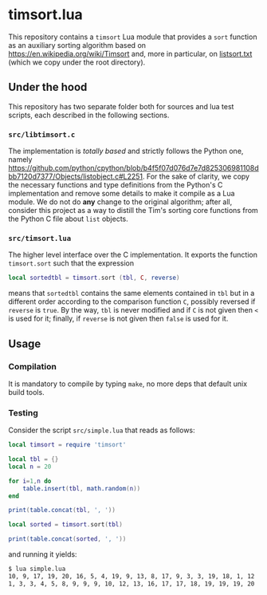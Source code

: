 # timsort.lua

This repository contains a `timsort` Lua module that provides a `sort` function as an auxiliary sorting algorithm based on https://en.wikipedia.org/wiki/Timsort and, more in particular, on [listsort.txt](https://github.com/python/cpython/blob/b4f5f07d076d7e7d825306981108dbb7120d7377/Objects/listsort.txt) (which we copy under the root directory).

## Under the hood

This repository has two separate folder both for sources and lua test scripts, each described in the following sections. 

### `src/libtimsort.c`

The implementation is *totally based* and strictly follows the Python one, namely https://github.com/python/cpython/blob/b4f5f07d076d7e7d825306981108dbb7120d7377/Objects/listobject.c#L2251. For the sake of clarity, we copy the necessary functions and type definitions from the Python's C implementation and remove some details to make it compile as a Lua module. We do not do **any** change to the original algorithm; after all, consider this project as a way to distill the Tim's sorting core functions from the Python C file about `list` objects.

### `src/timsort.lua`

The higher level interface over the C implementation. It exports the function `timsort.sort` such that the expression
```lua
local sortedtbl = timsort.sort (tbl, C, reverse)
```
means that `sortedtbl` contains the same elements contained in `tbl` but in a different order according to the comparison function `C`, possibly reversed if `reverse` is `true`. By the way, `tbl` is never modified and if `C` is not given then `<` is used for it; finally, if `reverse` is not given then `false` is used for it.

## Usage

### Compilation

It is mandatory to compile by typing `make`, no more deps that default unix build tools.

### Testing

Consider the script `src/simple.lua` that reads as follows:
```lua
local timsort = require 'timsort'

local tbl = {}
local n = 20

for i=1,n do
    table.insert(tbl, math.random(n))
end

print(table.concat(tbl, ', '))

local sorted = timsort.sort(tbl)

print(table.concat(sorted, ', '))
```
and running it yields:
```bash
$ lua simple.lua 
10, 9, 17, 19, 20, 16, 5, 4, 19, 9, 13, 8, 17, 9, 3, 3, 19, 18, 1, 12
1, 3, 3, 4, 5, 8, 9, 9, 9, 10, 12, 13, 16, 17, 17, 18, 19, 19, 19, 20
```
